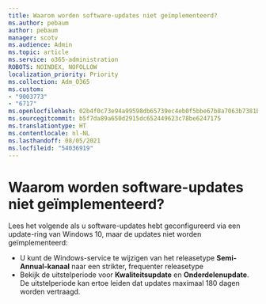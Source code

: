 ```yaml
---
title: Waarom worden software-updates niet geïmplementeerd?
ms.author: pebaum
author: pebaum
manager: scotv
ms.audience: Admin
ms.topic: article
ms.service: o365-administration
ROBOTS: NOINDEX, NOFOLLOW
localization_priority: Priority
ms.collection: Adm_O365
ms.custom:
- "9003773"
- "6717"
ms.openlocfilehash: 02b4f0c73e94a99598db65739ec4eb0f5bbe67b8a7063b7381b9e6f59efd8c12
ms.sourcegitcommit: b5f7da89a650d2915dc652449623c78be6247175
ms.translationtype: HT
ms.contentlocale: nl-NL
ms.lasthandoff: 08/05/2021
ms.locfileid: "54036919"
---
```

# <a name="why-software-updates-are-not-being-deployed"></a>Waarom worden software-updates niet geïmplementeerd?

Lees het volgende als u software-updates hebt geconfigureerd via een update-ring van Windows 10, maar de updates niet worden geïmplementeerd:  

- U kunt de Windows-service te wijzigen van het releasetype **Semi-Annual-kanaal** naar een strikter, frequenter releasetype  
- Bekijk de uitstelperiode voor **Kwaliteitsupdate** en **Onderdelenupdate**. De uitstelperiode kan ertoe leiden dat updates maximaal 180 dagen worden vertraagd.
